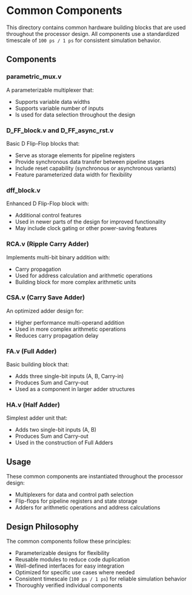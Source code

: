 # Common Components

This directory contains common hardware building blocks that are used throughout the processor design. All components use a standardized timescale of `100 ps / 1 ps` for consistent simulation behavior.

## Components

### parametric_mux.v

A parameterizable multiplexer that:
- Supports variable data widths
- Supports variable number of inputs
- Is used for data selection throughout the design

### D_FF_block.v and D_FF_async_rst.v

Basic D Flip-Flop blocks that:
- Serve as storage elements for pipeline registers
- Provide synchronous data transfer between pipeline stages
- Include reset capability (synchronous or asynchronous variants)
- Feature parameterized data width for flexibility

### dff_block.v

Enhanced D Flip-Flop block with:
- Additional control features
- Used in newer parts of the design for improved functionality
- May include clock gating or other power-saving features

### RCA.v (Ripple Carry Adder)

Implements multi-bit binary addition with:
- Carry propagation
- Used for address calculation and arithmetic operations
- Building block for more complex arithmetic units

### CSA.v (Carry Save Adder)

An optimized adder design for:
- Higher performance multi-operand addition
- Used in more complex arithmetic operations
- Reduces carry propagation delay

### FA.v (Full Adder)

Basic building block that:
- Adds three single-bit inputs (A, B, Carry-in)
- Produces Sum and Carry-out
- Used as a component in larger adder structures

### HA.v (Half Adder)

Simplest adder unit that:
- Adds two single-bit inputs (A, B)
- Produces Sum and Carry-out
- Used in the construction of Full Adders

## Usage

These common components are instantiated throughout the processor design:
- Multiplexers for data and control path selection
- Flip-flops for pipeline registers and state storage
- Adders for arithmetic operations and address calculations

## Design Philosophy

The common components follow these principles:
- Parameterizable designs for flexibility
- Reusable modules to reduce code duplication
- Well-defined interfaces for easy integration
- Optimized for specific use cases where needed
- Consistent timescale (`100 ps / 1 ps`) for reliable simulation behavior
- Thoroughly verified individual components
